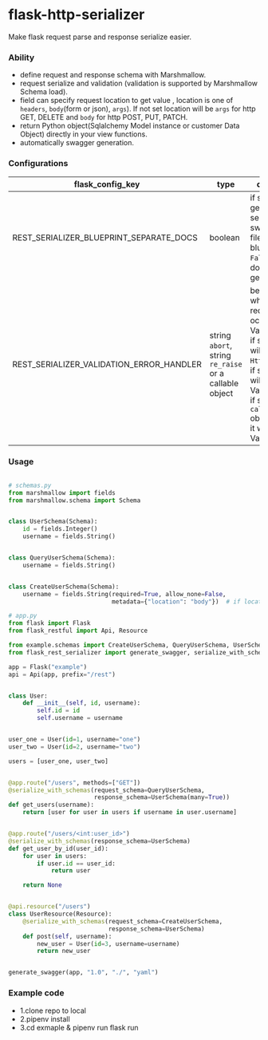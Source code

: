 # flask-http-serializer

Make flask request parse and response serialize easier.

### Ability

- define request and response schema with Marshmallow.
- request serialize and validation (validation is supported by Marshmallow Schema load).
- field can specify request location to get value , location is one of `headers`, `body`(form or json), `args`). If not set location will be `args` for http GET, DELETE and `body` for http POST, PUT, PATCH. 
- return Python object(Sqlalchemy Model instance or customer Data Object) directly in your view functions.
- automatically swagger generation.

### Configurations

| flask_config_key | type |description |
| -------- | --------- | ------- | 
| REST_SERIALIZER_BLUEPRINT_SEPARATE_DOCS | boolean | if set `True`, will generate separated swagger doc file for blueprint. if set `False` only one doc file will be generated. |
| REST_SERIALIZER_VALIDATION_ERROR_HANDLER | string `abort`, string `re_raise` or a callable object | behaviour when serialize request occurred a ValidationError. if set `abort`, will raise a `HttpException`. if set `re_raise` will reraise ValidationError. if set a `callable` object, will call it with ValidationError|

### Usage

```python

# schemas.py
from marshmallow import fields
from marshmallow.schema import Schema


class UserSchema(Schema):
    id = fields.Integer()
    username = fields.String()


class QueryUserSchema(Schema):
    username = fields.String()


class CreateUserSchema(Schema):
    username = fields.String(required=True, allow_none=False,
                             metadata={"location": "body"})  # if location not set, 

# app.py
from flask import Flask
from flask_restful import Api, Resource

from example.schemas import CreateUserSchema, QueryUserSchema, UserSchema
from flask_rest_serializer import generate_swagger, serialize_with_schemas

app = Flask("example")
api = Api(app, prefix="/rest")


class User:
    def __init__(self, id, username):
        self.id = id
        self.username = username


user_one = User(id=1, username="one")
user_two = User(id=2, username="two")

users = [user_one, user_two]


@app.route("/users", methods=["GET"])
@serialize_with_schemas(request_schema=QueryUserSchema,
                        response_schema=UserSchema(many=True))
def get_users(username):
    return [user for user in users if username in user.username]


@app.route("/users/<int:user_id>")
@serialize_with_schemas(response_schema=UserSchema)
def get_user_by_id(user_id):
    for user in users:
        if user.id == user_id:
            return user

    return None


@api.resource("/users")
class UserResource(Resource):
    @serialize_with_schemas(request_schema=CreateUserSchema,
                            response_schema=UserSchema)
    def post(self, username):
        new_user = User(id=3, username=username)
        return new_user


generate_swagger(app, "1.0", "./", "yaml")

```

### Example code

- 1.clone repo to local
- 2.pipenv install
- 3.cd exmaple & pipenv run flask run
